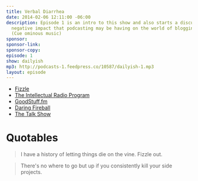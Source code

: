 ```yaml
---
title: Verbal Diarrhea
date: 2014-02-06 12:11:00 -06:00
description: Episode 1 is an intro to this show and also starts a discussion on the
  negative impact that podcasting may be having on the world of blogging. Or is it?
  (Cue ominous music)
sponsor: 
sponsor-link: 
sponsor-copy: 
episode: 1
show: dailyish
mp3: http://podcasts-1.feedpress.co/10587/dailyish-1.mp3
layout: episode
---
```


-  [Fizzle](http://fizzle.co)
-  [The Intellectual Radio Program](http://www.ssktn.com/tirp/)
-  [GoodStuff.fm](http://goodstuff.fm)
-  [Daring Fireball](http://daringfireball.net)
-  [The Talk Show](http://www.muleradio.net/thetalkshow/)

# Quotables

> I have a history of letting things die on the vine. Fizzle out.

> There's no where to go but up if you consistently kill your side projects.
